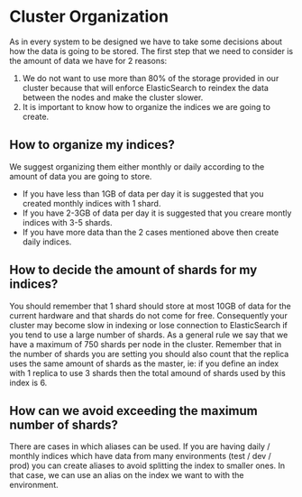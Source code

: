 # Cluster Organization

As in every system to be designed we have to take some decisions about how the data is going to be stored. The first step that we need to consider is the amount of data we have for 2 reasons:
1. We do not want to use more than 80% of the storage provided in our cluster because that will enforce ElasticSearch to reindex the data between the nodes and make the cluster slower.
2. It is important to know how to organize the indices we are going to create.

## How to organize my indices? 
We suggest organizing them either monthly or daily according to the amount of data you are going to store.
* If you have less than 1GB of data per day it is suggested that you created monthly indices with 1 shard.
* If you have 2-3GB of data per day it is suggested that you creare montly indices with 3-5 shards.
* If you have more data than the 2 cases mentioned above then create daily indices.

## How to decide the amount of shards for my indices?
You should remember that 1 shard should store at most 10GB of data for the current hardware and that shards do not come for free. Consequently your cluster may become slow in indexing or lose connection to ElasticSearch if you tend to use a large number of shards. As a general rule we say that we have a maximum of 750 shards per node in the cluster. Remember that in the number of shards you are setting you should also count that the replica uses the same amount of shards as the master, ie: if you define an index with 1 replica to use 3 shards then the total amound of shards used by this index is 6.

## How can we avoid exceeding the maximum number of shards?
There are cases in which aliases can be used. If you are having daily / monthly indices which have data from many environments (test / dev / prod) you can create aliases to avoid splitting the index to smaller ones. In that case, we can use an alias on the index we want to with the environment.

